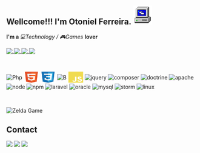 ## Wellcome!!!  I'm Otoniel Ferreira.   <img src="https://github.com/Toni1289/Toni1289/blob/main/Assets/PC.gif"  width="50">
 
<!--<img align="right" alt="PC GIF" src="https://github.com/Toni1289/Toni1289/blob/main/Assets/PC.gif" width="190" />-->
 
<p>
 </i></h4> <b>I'm a </b><i> 💻Technology / 🎮Games</i> <b>lover</b>
</p>
 
<a href="https://github.com/Toni1289">
 <img align="center" src="https://github-readme-stats.vercel.app/api?username=Toni1289&show_icons=true&theme=tokyonight&line_height=27&include_all_commits=true"/>
</a>

<a href="https://github.com/Toni1289">
   <img align="center" src="https://github-readme-stats.vercel.app/api/top-langs/?username=Toni1289&theme=tokyonight&include_all_commits=true&count_private=false" />
</a>

<a href="https://github.com/Toni1289/Bladderlife">
  <img align="center" src="https://github-readme-stats.vercel.app/api/pin/?username=Toni1289&repo=varanida-extension&theme=tokyonight" />

</a>

<a href="https://github.com/Toni1289/conect-PDO">
 <img align="center" src="https://github-readme-stats.vercel.app/api/pin/?username=Toni1289&repo=conect-PDO&theme=tokyonight" />
</a>

## 

<div style="display: inline_block"><br>
  <img align="center" alt="Php" height="30" width="40" src="https://cdn.jsdelivr.net/gh/devicons/devicon/icons/php/php-plain.svg">
  <img align="center" alt="HTML" height="30" width="40" src="https://raw.githubusercontent.com/devicons/devicon/master/icons/html5/html5-original.svg">
  <img align="center" alt="CSS" height="30" width="40" src="https://raw.githubusercontent.com/devicons/devicon/master/icons/css3/css3-original.svg">
  <img align="center" alt="B" height="30" width="40" src="https://cdn.jsdelivr.net/gh/devicons/devicon/icons/bootstrap/bootstrap-original.svg" />
  <img align="center" alt="Js" height="30" width="40" src="https://raw.githubusercontent.com/devicons/devicon/master/icons/javascript/javascript-plain.svg">
  <img align="center" alt="jquery" height="30" width="40" src="https://cdn.jsdelivr.net/gh/devicons/devicon/icons/jquery/jquery-plain.svg">
  <img align="center" alt="composer" height="30" width="40" src="https://cdn.jsdelivr.net/gh/devicons/devicon/icons/composer/composer-original.svg">
  <img align="center" alt="doctrine" height="30" width="40" src="https://cdn.jsdelivr.net/gh/devicons/devicon/icons/doctrine/doctrine-plain.svg">
  <img align="center" alt="apache" height="30" width="40" src="https://cdn.jsdelivr.net/gh/devicons/devicon/icons/apache/apache-original.svg">
  <img align="center" alt="node" height="30" width="40" src="https://cdn.jsdelivr.net/gh/devicons/devicon/icons/nodejs/nodejs-plain-wordmark.svg">
  <img align="center" alt="npm" height="30" width="40" src="https://cdn.jsdelivr.net/gh/devicons/devicon/icons/npm/npm-original-wordmark.svg">
  <img align="center" alt="laravel" height="30" width="40" src="https://cdn.jsdelivr.net/gh/devicons/devicon/icons/laravel/laravel-plain.svg">
  <img align="center" alt="oracle" height="30" width="40" src="https://cdn.jsdelivr.net/gh/devicons/devicon/icons/oracle/oracle-original.svg">
  <img align="center" alt="mysql" height="30" width="40" src="https://cdn.jsdelivr.net/gh/devicons/devicon/icons/mysql/mysql-original-wordmark.svg">
  <img align="center" alt="storm" height="30" width="40" src="https://cdn.jsdelivr.net/gh/devicons/devicon/icons/phpstorm/phpstorm-plain.svg">
  <img align="center" alt="linux" height="30" width="40" src="https://cdn.jsdelivr.net/gh/devicons/devicon/icons/linux/linux-original.svg">

</div>

##

<br>

<img src="https://github.com/Toni1289/Toni1289/blob/main/Assets/streetfighter23.gif" alt="Zelda Game" width="980" height="350">

<br>

## Contact

<div>  
  <a href = "mailto:toni.mmn12@gmail.com"><img src="https://img.shields.io/badge/-Gmail-%23333?style=for-the-badge&logo=gmail&logoColor=white" target="_blank"></a>
  <a href="www.linkedin.com/in/otonielleafy" target="_blank"><img src="https://img.shields.io/badge/-LinkedIn-%230077B5?style=for-the-badge&logo=linkedin&logoColor=white" target="_blank"></a>
  <a href="https://discord.gg/bhzkyQrW" target="_blank"><img src="https://img.shields.io/badge/Discord-7289DA?style=for-the-badge&logo=discord&logoColor=white" target="_blank"></a>
 
</div>
